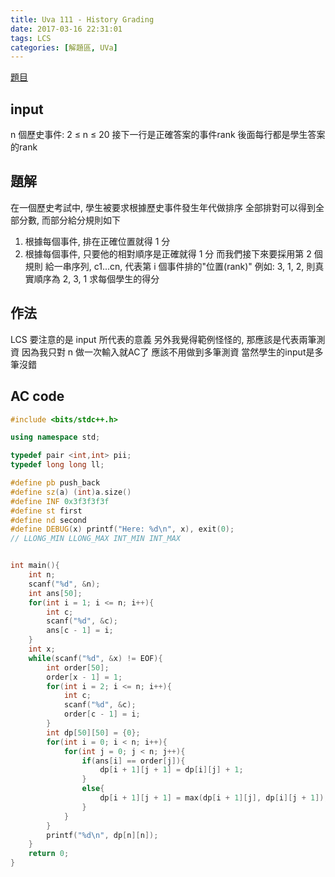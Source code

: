 ```yaml
---
title: Uva 111 - History Grading
date: 2017-03-16 22:31:01
tags: LCS
categories: [解題區, UVa]
---
```


[題目](https://uva.onlinejudge.org/index.php?option=com_onlinejudge&Itemid=8&category=3&page=show_problem&problem=47)

## input
n 個歷史事件: 2 ≤ n ≤ 20
接下一行是正確答案的事件rank
後面每行都是學生答案的rank

## 題解
在一個歷史考試中, 學生被要求根據歷史事件發生年代做排序
全部排對可以得到全部分數, 而部分給分規則如下
1. 根據每個事件, 排在正確位置就得 1 分
2. 根據每個事件, 只要他的相對順序是正確就得 1 分
而我們接下來要採用第 2 個規則
給一串序列, c1...cn, 代表第 i 個事件排的"位置(rank)"
例如: 3, 1, 2, 則真實順序為 2, 3, 1
求每個學生的得分

## 作法
LCS
要注意的是 input 所代表的意義
另外我覺得範例怪怪的, 那應該是代表兩筆測資
因為我只對 n 做一次輸入就AC了
應該不用做到多筆測資
當然學生的input是多筆沒錯

## AC code
```cpp
#include <bits/stdc++.h>

using namespace std;

typedef pair <int,int> pii;
typedef long long ll;

#define pb push_back
#define sz(a) (int)a.size()
#define INF 0x3f3f3f3f
#define st first
#define nd second
#define DEBUG(x) printf("Here: %d\n", x), exit(0);
// LLONG_MIN LLONG_MAX INT_MIN INT_MAX


int main(){
    int n;
    scanf("%d", &n);
    int ans[50];
    for(int i = 1; i <= n; i++){
        int c;
        scanf("%d", &c);
        ans[c - 1] = i;
    }
    int x;
    while(scanf("%d", &x) != EOF){
        int order[50];
        order[x - 1] = 1;
        for(int i = 2; i <= n; i++){
            int c;
            scanf("%d", &c);
            order[c - 1] = i;
        }
        int dp[50][50] = {0};
        for(int i = 0; i < n; i++){
            for(int j = 0; j < n; j++){
                if(ans[i] == order[j]){
                    dp[i + 1][j + 1] = dp[i][j] + 1;
                }
                else{
                    dp[i + 1][j + 1] = max(dp[i + 1][j], dp[i][j + 1]);
                }
            }
        }
        printf("%d\n", dp[n][n]);
    }
    return 0;
}
```

